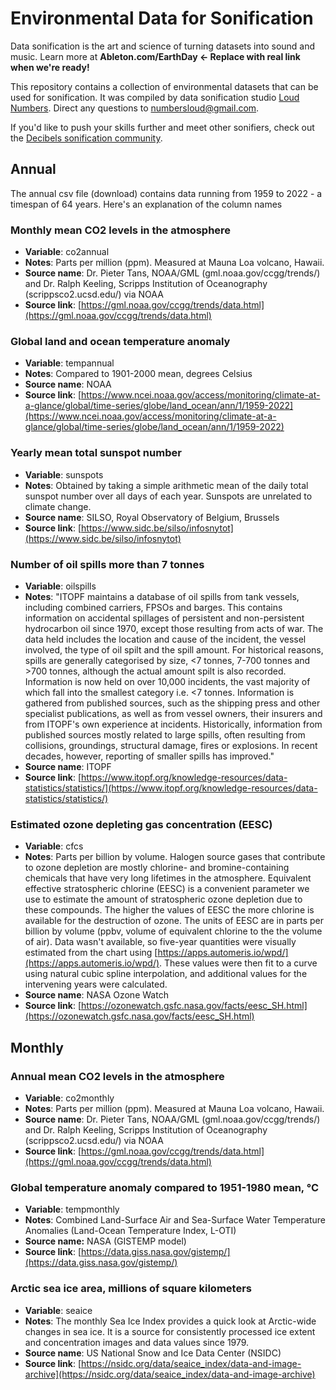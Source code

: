 # Environmental Data for Sonification

Data sonification is the art and science of turning datasets into sound and music. Learn more at **Ableton.com/EarthDay <- Replace with real link when we're ready!**

This repository contains a collection of environmental datasets that can be used for sonification. It was compiled by data sonification studio [Loud Numbers](http://www.loudnumbers.net). Direct any questions to [numbersloud@gmail.com](mailto:numbersloud@gmail.com).

If you'd like to push your skills further and meet other sonifiers, check out the [Decibels sonification community](https://decibels.community/).

## Annual

The annual csv file (download) contains data running from 1959 to 2022 - a timespan of 64 years. Here's an explanation of the column names

### Monthly mean CO2 levels in the atmosphere

- **Variable**: co2annual
- **Notes**: Parts per million (ppm). Measured at Mauna Loa volcano, Hawaii.
- **Source name**: Dr. Pieter Tans, NOAA/GML (gml.noaa.gov/ccgg/trends/) and Dr. Ralph Keeling, Scripps Institution of Oceanography (scrippsco2.ucsd.edu/) via NOAA
- **Source link**: [https://gml.noaa.gov/ccgg/trends/data.html](https://gml.noaa.gov/ccgg/trends/data.html)

### Global land and ocean temperature anomaly

- **Variable**: tempannual
- **Notes**: Compared to 1901-2000 mean, degrees Celsius
- **Source name**: NOAA
- **Source link**: [https://www.ncei.noaa.gov/access/monitoring/climate-at-a-glance/global/time-series/globe/land_ocean/ann/1/1959-2022](https://www.ncei.noaa.gov/access/monitoring/climate-at-a-glance/global/time-series/globe/land_ocean/ann/1/1959-2022)

### Yearly mean total sunspot number

- **Variable**: sunspots
- **Notes**: Obtained by taking a simple arithmetic mean of the daily total sunspot number over all days of each year. Sunspots are unrelated to climate change.
- **Source name**: SILSO, Royal Observatory of Belgium, Brussels
- **Source link**: [https://www.sidc.be/silso/infosnytot](https://www.sidc.be/silso/infosnytot)

### Number of oil spills more than 7 tonnes

- **Variable**: oilspills
- **Notes**: "ITOPF maintains a database of oil spills from tank vessels, including combined carriers, FPSOs and barges. This contains information on accidental spillages of persistent and non-persistent hydrocarbon oil since 1970, except those resulting from acts of war. The data held includes the location and cause of the incident, the vessel involved, the type of oil spilt and the spill amount. For historical reasons, spills are generally categorised by size, <7 tonnes, 7-700 tonnes and >700 tonnes, although the actual amount spilt is also recorded. Information is now held on over 10,000 incidents, the vast majority of which fall into the smallest category i.e. <7 tonnes. Information is gathered from published sources, such as the shipping press and other specialist publications, as well as from vessel owners, their insurers and from ITOPF's own experience at incidents. Historically, information from published sources mostly related to large spills, often resulting from collisions, groundings, structural damage, fires or explosions. In recent decades, however, reporting of smaller spills has improved."
- **Source name**: ITOPF
- **Source link**: [https://www.itopf.org/knowledge-resources/data-statistics/statistics/](https://www.itopf.org/knowledge-resources/data-statistics/statistics/)

### Estimated ozone depleting gas concentration (EESC)

- **Variable**: cfcs
- **Notes**: Parts per billion by volume. Halogen source gases that contribute to ozone depletion are mostly chlorine- and bromine-containing chemicals that have very long lifetimes in the atmosphere. Equivalent effective stratospheric chlorine (EESC) is a convenient parameter we use to estimate the amount of stratospheric ozone depletion due to these compounds. The higher the values of EESC the more chlorine is available for the destruction of ozone. The units of EESC are in parts per billion by volume (ppbv, volume of equivalent chlorine to the the volume of air). Data wasn't available, so five-year quantities were visually estimated from the chart using [https://apps.automeris.io/wpd/](https://apps.automeris.io/wpd/). These values were then fit to a curve using natural cubic spline interpolation, and additional values for the intervening years were calculated.
- **Source name**: NASA Ozone Watch
- **Source link**: [https://ozonewatch.gsfc.nasa.gov/facts/eesc_SH.html](https://ozonewatch.gsfc.nasa.gov/facts/eesc_SH.html)

## Monthly

### Annual mean CO2 levels in the atmosphere

- **Variable**: co2monthly
- **Notes**: Parts per million (ppm). Measured at Mauna Loa volcano, Hawaii.
- **Source name**: Dr. Pieter Tans, NOAA/GML (gml.noaa.gov/ccgg/trends/) and Dr. Ralph Keeling, Scripps Institution of Oceanography (scrippsco2.ucsd.edu/) via NOAA
- **Source link**: [https://gml.noaa.gov/ccgg/trends/data.html](https://gml.noaa.gov/ccgg/trends/data.html)

### Global temperature anomaly compared to 1951-1980 mean, °C

- **Variable**: tempmonthly
- **Notes**: Combined Land-Surface Air and Sea-Surface Water Temperature Anomalies (Land-Ocean Temperature Index, L-OTI)
- **Source name:** NASA (GISTEMP model)
- **Source link**: [https://data.giss.nasa.gov/gistemp/](https://data.giss.nasa.gov/gistemp/)

### Arctic sea ice area, millions of square kilometers

- **Variable**: seaice
- **Notes**: The monthly Sea Ice Index provides a quick look at Arctic-wide changes in sea ice. It is a source for consistently processed ice extent and concentration images and data values since 1979.
- **Source name**: US National Snow and Ice Data Center (NSIDC)
- **Source link**: [https://nsidc.org/data/seaice_index/data-and-image-archive](https://nsidc.org/data/seaice_index/data-and-image-archive)
